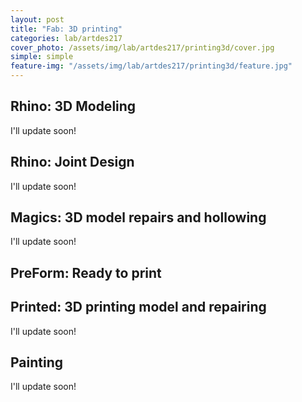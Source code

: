 ```yaml
---
layout: post
title: "Fab: 3D printing"
categories: lab/artdes217
cover_photo: /assets/img/lab/artdes217/printing3d/cover.jpg
simple: simple
feature-img: "/assets/img/lab/artdes217/printing3d/feature.jpg"
---
```

<h2 class="title">Rhino: 3D Modeling</h2>
<p>I'll update soon!</p>
<div class="container">
  <div class="tile width_one height_one image alpha" style="background-image: url('/yujenlin/assets/img/lab/artdes217/printing3d/modeling1.png')"> </div>
  <div class="tile width_one height_one image" style="background-image: url('/yujenlin/assets/img/lab/artdes217/printing3d/modeling2.png')"> </div>
  <div class="tile width_one height_one image" style="background-image: url('/yujenlin/assets/img/lab/artdes217/printing3d/modeling3.png')"> </div>
  <div class="tile width_one height_one image omega" style="background-image: url('/yujenlin/assets/img/lab/artdes217/printing3d/modeling4.png')"> </div>
  <div class="tile width_one height_one image alpha" style="background-image: url('/yujenlin/assets/img/lab/artdes217/printing3d/modeling5.png')"> </div>
  <div class="tile width_one height_one image" style="background-image: url('/yujenlin/assets/img/lab/artdes217/printing3d/modeling6.png')"> </div>
  <div class="tile width_one height_one image" style="background-image: url('/yujenlin/assets/img/lab/artdes217/printing3d/modeling7.png')"> </div>
  <div class="tile width_one height_one image omega" style="background-image: url('/yujenlin/assets/img/lab/artdes217/printing3d/modeling8.png')"> </div>
</div>

<h2 class="title">Rhino: Joint Design</h2>
<p>I'll update soon!</p>
<div class="container">
  <div class="tile width_one height_one image alpha" style="background-image: url('/yujenlin/assets/img/lab/artdes217/printing3d/joint3.png')"> </div>
  <div class="tile width_one height_one image" style="background-image: url('/yujenlin/assets/img/lab/artdes217/printing3d/joint1.png')"> </div>
  <div class="tile width_one height_one image" style="background-image: url('/yujenlin/assets/img/lab/artdes217/printing3d/joint2.png')"> </div>
  <div class="tile width_one height_one image omega" style="background-image: url('/yujenlin/assets/img/lab/artdes217/printing3d/gundamjoint.jpg')"> </div>
</div>

<h2 class="title">Magics: 3D model repairs and hollowing</h2>
<p>I'll update soon!</p>

<h2 class="title">PreForm: Ready to print</h2>
<div class="container">
  <div class="tile width_two height_two image alpha" style="background-image: url('/yujenlin/assets/img/lab/artdes217/printing3d/preform1.png')"> </div>
  <div class="tile width_two height_two image omega" style="background-image: url('/yujenlin/assets/img/lab/artdes217/printing3d/preform2.png')"> </div>
</div>


<h2 class="title">Printed: 3D printing model and repairing</h2>
<p>I'll update soon!</p>
<div class="container">
  <div class="tile width_one height_one image alpha" style="background-image: url('/yujenlin/assets/img/lab/artdes217/printing3d/printed1.jpg')"> </div>
  <div class="tile width_one height_one image" style="background-image: url('/yujenlin/assets/img/lab/artdes217/printing3d/printed2.jpg')"> </div>
  <div class="tile width_one height_one image" style="background-image: url('/yujenlin/assets/img/lab/artdes217/printing3d/printed3.jpg')"> </div>
  <div class="tile width_one height_one image omega" style="background-image: url('/yujenlin/assets/img/lab/artdes217/printing3d/printed4.jpg')"> </div>
  <div class="tile width_one height_one image alpha" style="background-image: url('/yujenlin/assets/img/lab/artdes217/printing3d/printed5.jpg')"> </div>
  <div class="tile width_one height_one image" style="background-image: url('/yujenlin/assets/img/lab/artdes217/printing3d/repairing1.jpg')"> </div>
  <div class="tile width_one height_one image" style="background-image: url('/yujenlin/assets/img/lab/artdes217/printing3d/repairing2.jpg')"> </div>
  <div class="tile width_one height_one image omega" style="background-image: url('/yujenlin/assets/img/lab/artdes217/printing3d/repairing3.jpg')"> </div>
</div>

<h2 class="title">Painting</h2>
<p>I'll update soon!</p>
<div class="container">
  <div class="tile width_one height_one image alpha" style="background-image: url('/yujenlin/assets/img/lab/artdes217/printing3d/result1.jpg')"> </div>
  <div class="tile width_one height_one image" style="background-image: url('/yujenlin/assets/img/lab/artdes217/printing3d/result2.jpg')"> </div>
  <div class="tile width_one height_one image" style="background-image: url('/yujenlin/assets/img/lab/artdes217/printing3d/result3.jpg')"> </div>
  <div class="tile width_one height_one image omega" style="background-image: url('/yujenlin/assets/img/lab/artdes217/printing3d/result4.jpg')"> </div>
</div>

